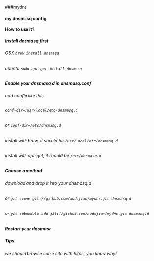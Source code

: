 ###mydns

#### my dnsmasq config

#### How to use it?

##### Install dnsmasq first
###### OSX `brew install dnsmasq`
###### ubuntu `sudo apt-get install dnsmasq`

##### Enable your dnsmasq.d in dnsmasq.conf
###### add config like this
###### `conf-dir=/usr/local/etc/dnsmasq.d`
###### or `conf-dir=/etc/dnsmasq.d`
###### install with brew, it should be `/usr/local/etc/dnsmasq.d`
###### install with apt-get, it should be `/etc/dnsmasq.d`

##### Choose a method
###### download and drop it into your dnsmasq.d
###### or `git clone git://github.com/xudejian/mydns.git dnsmasq.d`
###### or `git submodule add git://github.com/xudejian/mydns.git dnsmasq.d`

##### Restart your dnsmasq

##### Tips
###### we should browse some site with https, you know why!
